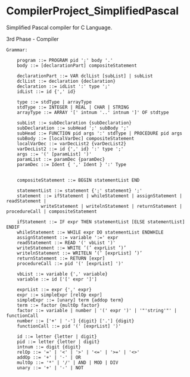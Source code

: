 # CompilerProject_SimplifiedPascal
Simplified Pascal compiler for C Language.

3rd Phase - Compiler

    Grammar:

        program ::= PROGRAM pid ';' body '.'
        body ::= [declarationPart] compositeStatement
        
        declarationPart ::= VAR dclList [subList] | subList
        dclList ::= declaration {declaration}
        declaration ::= idList ':' type ';'
        idList ::= id {',' id}

        type ::= stdType | arrayType
        stdType ::= INTEGER | REAL | CHAR | STRING
        arrayType ::= ARRAY '[' intnum '..' intnum ']' OF stdtype

        subList ::= subDeclaration {subDeclaration}
        subDeclaration ::= subHead ';' subBody ';'
        subHead ::= FUNCTION pid args ':' stdType | PROCEDURE pid args
        subBody ::= [localVarDec] compositeStatement
        localVarDec ::= varDecList2 {varDecList2}
        varDecList2 ::= id {',' id} ':' type ';'        
        args ::= '(' [paramList] ')'
        paramList ::= paramDec {paramDec}
        paramDec ::= Ident { ',' Ident } ':' Type
        

        compositeStatement ::= BEGIN statementList END

        statementList ::= statement {';' statement} ';'
        statement ::= ifStatement | whileStatement | assignStatement | readStatement | 
                 writeStatement | writelnStatement | returnStatement | procedureCall | compositeStatement

        ifStatement ::= IF expr THEN statementList [ELSE statementList] ENDIF
        whileStatement ::= WHILE expr DO statementList ENDWHILE
        assignStatement ::= variable ':=' expr
        readStatement ::= READ '(' vbList ')'
        writeStatement ::= WRITE ’(’ exprList ’)’
        writelnStatement ::= WRITELN ’(’ [exprList] ’)’
        returnStatement ::= RETURN [expr]
        procedureCall ::= pid '(' [exprList] ')'
        
        vbList ::= variable {',' variable}
        variable ::= id ['[' expr ']']

        exprList ::= expr {',' expr}
        expr ::= simpleExpr [relOp expr]
        simpleExpr ::= [unary] term {addop term}
        term ::= factor {multOp factor}
        factor ::= variable | number | '(' expr ')' | '"'string'"' | functionCall
        number ::= ['+' | '-'] {digit} ['.'] {digit}
        functionCall ::= pid '(' [exprList] ')'

        id ::= letter {letter | digit}
        pid ::= letter {letter | digit}
        intnum ::= digit {digit}
        relOp ::= '=' | '<' | '>' | '<=' | '>=' | '<>'
        addOp ::= '+' | '-' | OR
        multOp ::= '*' | '/' | AND | MOD | DIV
        unary ::= '+' | '-' | NOT
